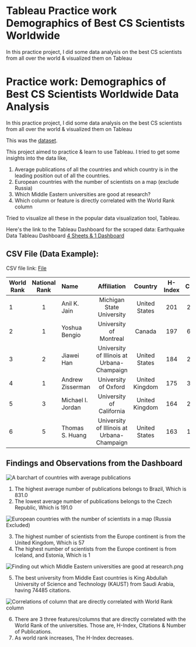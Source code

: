# Tableau Practice work Demographics of Best CS Scientists Worldwide
In this practice project, I did some data analysis on the best CS scientists from all over the world & visualized them on Tableau 


# Practice work: Demographics of Best CS Scientists Worldwide Data Analysis
In this practice project, I did some data analysis on the best CS scientists from all over the world & visualized them on Tableau 

This was the [dataset](https://github.com/RezuwanHassan262/Tableau-Practice-work-Demographics-of-Best-CS-Scientists-Worldwide/blob/main/best_cs_scientist_details.csv).

This project aimed to practice & learn to use Tableau. I tried to get some insights into the data like,

1. Average publications of all the countries and which country is in the leading position out of all the countries.
2. European countries with the number of scientists on a map (exclude Russia)
3. Which Middle Eastern universities are good at research?
4. Which column or feature is directly correlated with the World Rank column

Tried to visualize all these in the popular data visualization tool, Tableau.


Here's the link to the Tableau Dashboard for the scraped data: Earthquake Data Tableau Dashboard [4 Sheets & 1 Dashboard](https://public.tableau.com/app/profile/md.reuzwan.hassan/viz/PracticeworkDemographicsofBestCSScientistsWorldwide/DemographicsofBestCSScientistsWorldwide)


## CSV File (Data Example):

CSV file link: [File](https://github.com/RezuwanHassan262/Last-100-plus-years-Earthquake-Data-Analysis/blob/main/EarthquakeData.csv)

| World Rank    | National Rank  | Name              |  Affiliation  | Country	   | H-Index  | Citations | #DBLP  |
| ------------- |:--------------:|:------------------|:-----------:|:------------:|:-------------:|:-------------:|:----------:|	
| 1             | 1	             | Anil K. Jain      | Michigan State University	 | United States     | 201          |	247416	      | 867   |
| 2             | 1	             | Yoshua Bengio     | University of Montreal	   | Canada          | 197          |	637950         | 715           |
| 3             | 2              | Jiawei Han        | University of Illinois at Urbana-Champaign	       | United States        | 184	        | 205519	        | 993	|
| 4	            | 1	             | Andrew Zisserman  | University of Oxford	     | United Kingdom        | 175	      | 301948	      |596	|
| 5             | 3	             | Michael I. Jordan | University of California	 | United Kingdom        | 164          | 201905          | 612|
| 6             | 5	             | Thomas S. Huang   | University of Illinois at Urbana-Champaign         | United States         | 163          | 118676          | 1068 |

## Findings and Observations from the Dashboard

![A barchart of countries with average publications](https://raw.githubusercontent.com/RezuwanHassan262/Tableau-Practice-work-Demographics-of-Best-CS-Scientists-Worldwide/main/A%20barchart%20of%20countries%20with%20average%20publications.png)

1. The highest average number of publications belongs to Brazil, Which is 831.0
2. The lowest average number of publications belongs to the Czech Republic, Which is 191.0


![European countries with the number of scientists in a map (Russia Excluded)](https://raw.githubusercontent.com/RezuwanHassan262/Tableau-Practice-work-Demographics-of-Best-CS-Scientists-Worldwide/main/European%20countries%20with%20the%20number%20of%20scientists%20in%20a%20map%20(Russia%20Excluded).png)

3. The highest number of scientists from the Europe continent is from the United Kingdom, Which is 57
4. The highest number of scientists from the Europe continent is from Iceland, and Estonia, Which is 1


![Finding out which Middle Eastern universities are good at research.png](https://raw.githubusercontent.com/RezuwanHassan262/Tableau-Practice-work-Demographics-of-Best-CS-Scientists-Worldwide/main/Finding%20out%20which%20Middle%20Eastern%20universities%20are%20good%20at%20research.png)

5. The best university from Middle East countries is King Abdullah University of Science and Technology (KAUST) from Saudi Arabia, having 74485 citations.


![Correlations of column that are directly correlated with World Rank column](https://raw.githubusercontent.com/RezuwanHassan262/Tableau-Practice-work-Demographics-of-Best-CS-Scientists-Worldwide/main/Correlations%20of%20column%20that%20are%20directly%20correlated%20with%20World%20Rank%20column.png)

6. There are 3 three features/columns that are directly correlated with the World Rank of the universities. Those are, H-Index, CItations & Number of Publications.
7. As world rank increases, The H-Index decreases.


